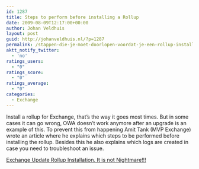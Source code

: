 ```yaml
---
id: 1287
title: Steps to perform before installing a Rollup
date: 2009-08-09T12:17:00+00:00
author: Johan Veldhuis
layout: post
guid: http://johanveldhuis.nl/?p=1287
permalink: /stappen-die-je-moet-doorlopen-voordat-je-een-rollup-installeert/
aktt_notify_twitter:
  - 'no'
ratings_users:
  - "0"
ratings_score:
  - "0"
ratings_average:
  - "0"
categories:
  - Exchange
---
```

Install a rollup for Exchange, that&#8217;s the way it goes most times. But in some cases it can go wrong, OWA doesn&#8217;t work anymore after an upgrade is an example of this. To prevent this from happening Amit Tank (MVP Exchange) wrote an article where he explains which steps to be performed before installing the rollup. Besides this he also explains which logs are created in case you need to troubleshoot an issue.

<a href="http://exchangeshare.wordpress.com/2009/05/30/exchange-update-rollup-installation-it-is-not-nightmare/" target="_blank">Exchange Update Rollup Installation. It is not Nightmare!!!</a>